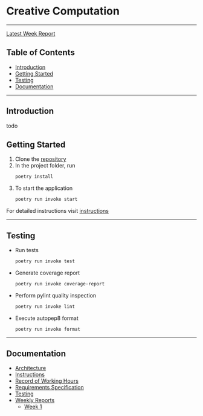# Creative Computation

---

[Latest Week Report](./docs/weekly_reports/week_1.md)

## Table of Contents
- [Introduction](#introduction)
- [Getting Started](#getting-started)
- [Testing](#testing)
- [Documentation](#documentation)

---

## Introduction

todo

## Getting Started

1. Clone the [repository]()
2. In the project folder, run
    ```bash
    poetry install
    ````
3. To start the application
    ```bash
    poetry run invoke start
    ````

For detailed instructions visit [instructions](./docs/instructions.md)

---

## Testing

- Run tests
    ```bash
    poetry run invoke test
    ````
- Generate coverage report
    ```bash
    poetry run invoke coverage-report
    ````
- Perform pylint quality inspection
    ```bash
    poetry run invoke lint
    ````
- Execute autopep8 format
    ```bash
    poetry run invoke format
    ````

---

## Documentation

- [Architecture](./docs/architecture.md)
- [Instructions](./docs/instructions.md)
- [Record of Working Hours](./docs/record_of_working_hours.md)
- [Requirements Specification](./docs/requirements_specification.md)
- [Testing](./docs/testing.md)
- [Weekly Reports](./docs/weekly_reports/)
    - [Week 1](./docs/weekly_reports/week_1.md)

